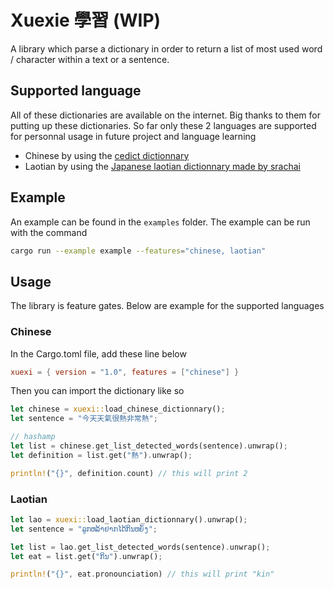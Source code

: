 # Xuexie 學習 (WIP)

A library which parse a dictionary in order to return a list of most used word / character within a text or a sentence.

## Supported language

All of these dictionaries are available on the internet. Big thanks to them for putting up these dictionaries. So far only these 2 languages are supported for personnal usage in future project and language learning

- Chinese by using the [cedict dictionnary](https://www.mdbg.net/chinese/dictionary?page=cedict)
- Laotian by using the [Japanese laotian dictionnary made by srachai](http://srachai.web.fc2.com)

## Example

An example can be found in the `examples` folder. The example can be run with the command

```sh
cargo run --example example --features="chinese, laotian"
```

## Usage

The library is feature gates. Below are example for the supported languages

### Chinese

In the Cargo.toml file, add these line below

```toml
xuexi = { version = "1.0", features = ["chinese"] }
```

Then you can import the dictionary like so

```rs
let chinese = xuexi::load_chinese_dictionnary();
let sentence = "今天天氣很熱非常熱";

// hashamp
let list = chinese.get_list_detected_words(sentence).unwrap();
let definition = list.get("熱").unwrap();

println!("{}", definition.count) // this will print 2
```

### Laotian

```rs
let lao = xuexi::load_laotian_dictionnary().unwrap();
let sentence = "ລູກຫລ້າຢາກໄດ້ກິນຫຍັງ";

let list = lao.get_list_detected_words(sentence).unwrap();
let eat = list.get("ກິນ").unwrap();

println!("{}", eat.pronounciation) // this will print "kin"
```